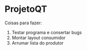 # ProjetoQT

Coisas para fazer:
<ol>
<li>Testar programa e consertar bugs</li>
<li>Montar layout consumidor</li>
<li>Arrumar lista do produtor</li>
</ol>
